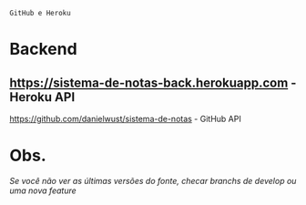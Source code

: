     GitHub e Heroku

# Backend

https://sistema-de-notas-back.herokuapp.com - Heroku API
 - 
https://github.com/danielwust/sistema-de-notas - GitHub API


# Obs.
_Se você não ver as últimas versões do fonte, checar branchs de develop ou uma nova feature_
